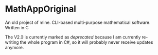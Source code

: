 # MathAppOriginal
An old project of mine. CLI-based multi-purpose mathematical software. Written in C

The V2.0 is currently marked as *deprecated* because I am currently re-writing the whole program in C#, so it will probably never receive updates anymore.